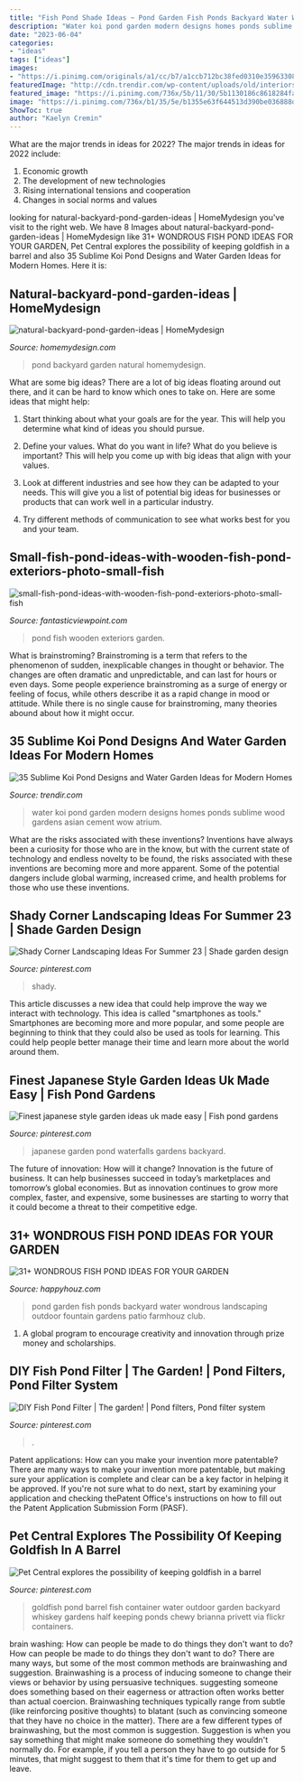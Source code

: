 ```yaml
---
title: "Fish Pond Shade Ideas ~ Pond Garden Fish Ponds Backyard Water Wondrous Landscaping Outdoor Fountain Gardens Patio Farmhouz Club"
description: "Water koi pond garden modern designs homes ponds sublime wood gardens asian cement wow atrium"
date: "2023-06-04"
categories:
- "ideas"
tags: ["ideas"]
images:
- "https://i.pinimg.com/originals/a1/cc/b7/a1ccb712bc38fed0310e35963308ea33.jpg"
featuredImage: "http://cdn.trendir.com/wp-content/uploads/old/interiors/2016/02/14/koi-ponds-and-water-gardens-for-modern-homes-2.jpg"
featured_image: "https://i.pinimg.com/736x/5b/11/30/5b1130186c8618284fac161300d79467--container-fish-pond-whiskey-barrel-fountain.jpg"
image: "https://i.pinimg.com/736x/b1/35/5e/b1355e63f644513d390be036888d661c.jpg"
ShowToc: true
author: "Kaelyn Cremin"
---
```



What are the major trends in ideas for 2022?
The major trends in ideas for 2022 include: 
1. Economic growth 
2. The development of new technologies 
3. Rising international tensions and cooperation 
4. Changes in social norms and values 

	

		
looking for natural-backyard-pond-garden-ideas | HomeMydesign you've visit to the right web. We have 8 Images about natural-backyard-pond-garden-ideas | HomeMydesign like 31+ WONDROUS FISH POND IDEAS FOR YOUR GARDEN, Pet Central explores the possibility of keeping goldfish in a barrel and also 35 Sublime Koi Pond Designs and Water Garden Ideas for Modern Homes. Here it is:
		
    
## Natural-backyard-pond-garden-ideas | HomeMydesign

<img loading=lazy src="https://homemydesign.com/wp-content/uploads/2015/04/natural-backyard-pond-garden-ideas.jpg" onerror="this.onerror=null;this.src='https://tse4.mm.bing.net/th?id=OIP.iXqLx7Ege1joC78m9LBKEgHaJ4&amp;pid=15.1';" alt="natural-backyard-pond-garden-ideas | HomeMydesign">

_Source: homemydesign.com_

>pond backyard garden natural homemydesign. 

	

What are some big ideas?
There are a lot of big ideas floating around out there, and it can be hard to know which ones to take on. Here are some ideas that might help:
1. Start thinking about what your goals are for the year. This will help you determine what kind of ideas you should pursue.

2. Define your values. What do you want in life? What do you believe is important? This will help you come up with big ideas that align with your values.

3. Look at different industries and see how they can be adapted to your needs. This will give you a list of potential big ideas for businesses or products that can work well in a particular industry.

4. Try different methods of communication to see what works best for you and your team.

    
## Small-fish-pond-ideas-with-wooden-fish-pond-exteriors-photo-small-fish

<img loading=lazy src="https://www.fantasticviewpoint.com/wp-content/uploads/2016/08/small-fish-pond-ideas-with-wooden-fish-pond-exteriors-photo-small-fish-pond.jpg" onerror="this.onerror=null;this.src='https://tse1.mm.bing.net/th?id=OIP.b7sXZy1fxL1WhCn43it4qAHaFi&amp;pid=15.1';" alt="small-fish-pond-ideas-with-wooden-fish-pond-exteriors-photo-small-fish">

_Source: fantasticviewpoint.com_

>pond fish wooden exteriors garden. 

	

What is brainstroming?
Brainstroming is a term that refers to the phenomenon of sudden, inexplicable changes in thought or behavior. The changes are often dramatic and unpredictable, and can last for hours or even days. Some people experience brainstroming as a surge of energy or feeling of focus, while others describe it as a rapid change in mood or attitude. While there is no single cause for brainstroming, many theories abound about how it might occur.

    
## 35 Sublime Koi Pond Designs And Water Garden Ideas For Modern Homes

<img loading=lazy src="http://cdn.trendir.com/wp-content/uploads/old/interiors/2016/02/14/koi-ponds-and-water-gardens-for-modern-homes-2.jpg" onerror="this.onerror=null;this.src='https://tse3.mm.bing.net/th?id=OIP.zykleaGK_I3oOLSB9EA0RwHaLI&amp;pid=15.1';" alt="35 Sublime Koi Pond Designs and Water Garden Ideas for Modern Homes">

_Source: trendir.com_

>water koi pond garden modern designs homes ponds sublime wood gardens asian cement wow atrium. 

	

What are the risks associated with these inventions?
Inventions have always been a curiosity for those who are in the know, but with the current state of technology and endless novelty to be found, the risks associated with these inventions are becoming more and more apparent. Some of the potential dangers include global warming, increased crime, and health problems for those who use these inventions.

    
## Shady Corner Landscaping Ideas For Summer 23 | Shade Garden Design

<img loading=lazy src="https://i.pinimg.com/736x/b1/35/5e/b1355e63f644513d390be036888d661c.jpg" onerror="this.onerror=null;this.src='https://tse1.mm.bing.net/th?id=OIP.d9ekSRFOa44uauVyxyBhIAHaLI&amp;pid=15.1';" alt="Shady Corner Landscaping Ideas For Summer 23 | Shade garden design">

_Source: pinterest.com_

>shady. 

	

This article discusses a new idea that could help improve the way we interact with technology. This idea is called "smartphones as tools." Smartphones are becoming more and more popular, and some people are beginning to think that they could also be used as tools for learning. This could help people better manage their time and learn more about the world around them.

    
## Finest Japanese Style Garden Ideas Uk Made Easy | Fish Pond Gardens

<img loading=lazy src="https://i.pinimg.com/736x/d8/84/f1/d884f1de4d160edab222198d8568744a.jpg" onerror="this.onerror=null;this.src='https://tse3.mm.bing.net/th?id=OIP.y20SxnI8pb9AHtVCZTUnkQHaLH&amp;pid=15.1';" alt="Finest japanese style garden ideas uk made easy | Fish pond gardens">

_Source: pinterest.com_

>japanese garden pond waterfalls gardens backyard. 

	

The future of innovation: How will it change?
Innovation is the future of business. It can help businesses succeed in today’s marketplaces and tomorrow’s global economies. But as innovation continues to grow more complex, faster, and expensive, some businesses are starting to worry that it could become a threat to their competitive edge.

    
## 31+ WONDROUS FISH POND IDEAS FOR YOUR GARDEN

<img loading=lazy src="https://happyhouz.com/wp-content/uploads/2019/03/32-WONDROUS-FISH-POND-IDEAS-FOR-YOUR-GARDEN-17.jpg" onerror="this.onerror=null;this.src='https://tse2.mm.bing.net/th?id=OIP.T95fg2LOcziAHLas0E3L3AHaJ3&amp;pid=15.1';" alt="31+ WONDROUS FISH POND IDEAS FOR YOUR GARDEN">

_Source: happyhouz.com_

>pond garden fish ponds backyard water wondrous landscaping outdoor fountain gardens patio farmhouz club. 

	

1. A global program to encourage creativity and innovation through prize money and scholarships. 

    
## DIY Fish Pond Filter | The Garden! | Pond Filters, Pond Filter System

<img loading=lazy src="https://i.pinimg.com/originals/a1/cc/b7/a1ccb712bc38fed0310e35963308ea33.jpg" onerror="this.onerror=null;this.src='https://tse2.mm.bing.net/th?id=OIP.ypgmzbGy_5VxMGzRPYI9FgHaLH&amp;pid=15.1';" alt="DIY Fish Pond Filter | The garden! | Pond filters, Pond filter system">

_Source: pinterest.com_

>. 

	

Patent applications: How can you make your invention more patentable?
There are many ways to make your invention more patentable, but making sure your application is complete and clear can be a key factor in helping it be approved. If you're not sure what to do next, start by examining your application and checking thePatent Office's instructions on how to fill out the Patent Application Submission Form (PASF).

    
## Pet Central Explores The Possibility Of Keeping Goldfish In A Barrel

<img loading=lazy src="https://i.pinimg.com/736x/5b/11/30/5b1130186c8618284fac161300d79467--container-fish-pond-whiskey-barrel-fountain.jpg" onerror="this.onerror=null;this.src='https://tse4.mm.bing.net/th?id=OIP.AgnkoY1Pc0Y_ChOXLSo7TgHaE7&amp;pid=15.1';" alt="Pet Central explores the possibility of keeping goldfish in a barrel">

_Source: pinterest.com_

>goldfish pond barrel fish container water outdoor garden backyard whiskey gardens half keeping ponds chewy brianna privett via flickr containers. 

	

brain washing: How can people be made to do things they don't want to do?
How can people be made to do things they don't want to do? There are many ways, but some of the most common methods are brainwashing and suggestion. Brainwashing is a process of inducing someone to change their views or behavior by using persuasive techniques. suggesting someone does something based on their eagerness or attraction often works better than actual coercion. Brainwashing techniques typically range from subtle (like reinforcing positive thoughts) to blatant (such as convincing someone that they have no choice in the matter). 
There are a few different types of brainwashing, but the most common is suggestion. Suggestion is when you say something that might make someone do something they wouldn't normally do. For example, if you tell a person they have to go outside for 5 minutes, that might suggest to them that it's time for them to get up and leave.

